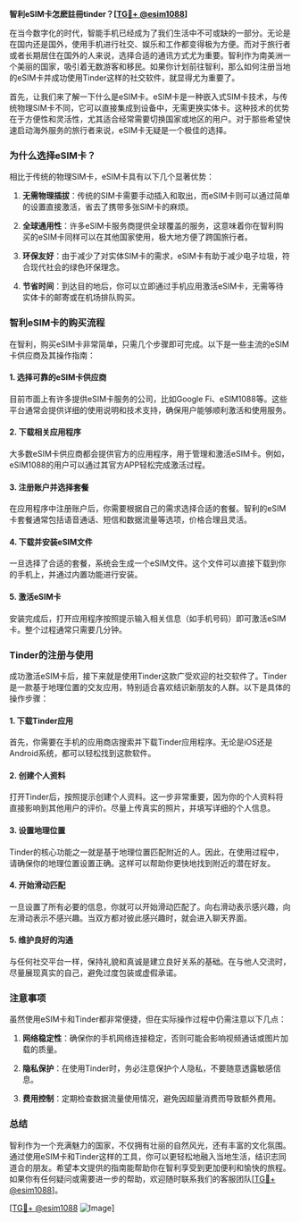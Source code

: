 **智利eSIM卡怎麽註冊tinder？[[TG💪+ @esim1088](https://t.me/s/esim1088)]**

在当今数字化的时代，智能手机已经成为了我们生活中不可或缺的一部分。无论是在国内还是国外，使用手机进行社交、娱乐和工作都变得极为方便。而对于旅行者或者长期居住在国外的人来说，选择合适的通讯方式尤为重要。智利作为南美洲一个美丽的国家，吸引着无数游客和移民。如果你计划前往智利，那么如何注册当地的eSIM卡并成功使用Tinder这样的社交软件，就显得尤为重要了。

首先，让我们来了解一下什么是eSIM卡。eSIM卡是一种嵌入式SIM卡技术，与传统物理SIM卡不同，它可以直接集成到设备中，无需更换实体卡。这种技术的优势在于方便性和灵活性，尤其适合经常需要切换国家或地区的用户。对于那些希望快速启动海外服务的旅行者来说，eSIM卡无疑是一个极佳的选择。

### **为什么选择eSIM卡？**

相比于传统的物理SIM卡，eSIM卡具有以下几个显著优势：

1. **无需物理插拔**：传统的SIM卡需要手动插入和取出，而eSIM卡则可以通过简单的设置直接激活，省去了携带多张SIM卡的麻烦。
   
2. **全球通用性**：许多eSIM卡服务商提供全球覆盖的服务，这意味着你在智利购买的eSIM卡同样可以在其他国家使用，极大地方便了跨国旅行者。

3. **环保友好**：由于减少了对实体SIM卡的需求，eSIM卡有助于减少电子垃圾，符合现代社会的绿色环保理念。

4. **节省时间**：到达目的地后，你可以立即通过手机应用激活eSIM卡，无需等待实体卡的邮寄或在机场排队购买。

### **智利eSIM卡的购买流程**

在智利，购买eSIM卡非常简单，只需几个步骤即可完成。以下是一些主流的eSIM卡供应商及其操作指南：

#### **1. 选择可靠的eSIM卡供应商**
目前市面上有许多提供eSIM卡服务的公司，比如Google Fi、eSIM1088等。这些平台通常会提供详细的使用说明和技术支持，确保用户能够顺利激活和使用服务。

#### **2. 下载相关应用程序**
大多数eSIM卡供应商都会提供官方的应用程序，用于管理和激活eSIM卡。例如，eSIM1088的用户可以通过其官方APP轻松完成激活过程。

#### **3. 注册账户并选择套餐**
在应用程序中注册账户后，你需要根据自己的需求选择合适的套餐。智利的eSIM卡套餐通常包括语音通话、短信和数据流量等选项，价格合理且灵活。

#### **4. 下载并安装eSIM文件**
一旦选择了合适的套餐，系统会生成一个eSIM文件。这个文件可以直接下载到你的手机上，并通过内置功能进行安装。

#### **5. 激活eSIM卡**
安装完成后，打开应用程序按照提示输入相关信息（如手机号码）即可激活eSIM卡。整个过程通常只需要几分钟。

### **Tinder的注册与使用**

成功激活eSIM卡后，接下来就是使用Tinder这款广受欢迎的社交软件了。Tinder是一款基于地理位置的交友应用，特别适合喜欢结识新朋友的人群。以下是具体的操作步骤：

#### **1. 下载Tinder应用**
首先，你需要在手机的应用商店搜索并下载Tinder应用程序。无论是iOS还是Android系统，都可以轻松找到这款软件。

#### **2. 创建个人资料**
打开Tinder后，按照提示创建个人资料。这一步非常重要，因为你的个人资料将直接影响到其他用户的评价。尽量上传真实的照片，并填写详细的个人信息。

#### **3. 设置地理位置**
Tinder的核心功能之一就是基于地理位置匹配附近的人。因此，在使用过程中，请确保你的地理位置设置正确。这样可以帮助你更快地找到附近的潜在好友。

#### **4. 开始滑动匹配**
一旦设置了所有必要的信息，你就可以开始滑动匹配了。向右滑动表示感兴趣，向左滑动表示不感兴趣。当双方都对彼此感兴趣时，就会进入聊天界面。

#### **5. 维护良好的沟通**
与任何社交平台一样，保持礼貌和真诚是建立良好关系的基础。在与他人交流时，尽量展现真实的自己，避免过度包装或虚假承诺。

### **注意事项**

虽然使用eSIM卡和Tinder都非常便捷，但在实际操作过程中仍需注意以下几点：

1. **网络稳定性**：确保你的手机网络连接稳定，否则可能会影响视频通话或图片加载的质量。
   
2. **隐私保护**：在使用Tinder时，务必注意保护个人隐私，不要随意透露敏感信息。

3. **费用控制**：定期检查数据流量使用情况，避免因超量消费而导致额外费用。

### **总结**

智利作为一个充满魅力的国家，不仅拥有壮丽的自然风光，还有丰富的文化氛围。通过使用eSIM卡和Tinder这样的工具，你可以更轻松地融入当地生活，结识志同道合的朋友。希望本文提供的指南能帮助你在智利享受到更加便利和愉快的旅程。如果你有任何疑问或需要进一步的帮助，欢迎随时联系我们的客服团队[[TG💪+ @esim1088](https://t.me/s/esim1088)]。

[[TG💪+ @esim1088](https://t.me/s/esim1088) ![Image](https://i.postimg.cc/4NQfJmqS/Snipaste-2025-05-13-00-14-12.png)]